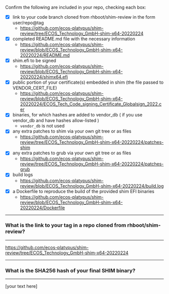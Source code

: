 Confirm the following are included in your repo, checking each box:

 - [x] link to your code branch cloned from rhboot/shim-review in the form user/repo@tag
   - https://github.com/ecos-platypus/shim-review/tree/ECOS_Technology_GmbH-shim-x64-20220224
 - [x] completed README.md file with the necessary information
   - https://github.com/ecos-platypus/shim-review/blob/ECOS_Technology_GmbH-shim-x64-20220224/README.md
 - [x] shim.efi to be signed
   - https://github.com/ecos-platypus/shim-review/blob/ECOS_Technology_GmbH-shim-x64-20220224/shimx64.efi
 - [x] public portion of your certificate(s) embedded in shim (the file passed to VENDOR_CERT_FILE)
   - https://github.com/ecos-platypus/shim-review/blob/ECOS_Technology_GmbH-shim-x64-20220224/ECOS_Tech_Code_signing_Certificate_Globalsign_2022.cer
 - [x] binaries, for which hashes are added to vendor_db ( if you use vendor_db and have hashes allow-listed )
   - `vendor_db` is not used
 - [x] any extra patches to shim via your own git tree or as files
   - https://github.com/ecos-platypus/shim-review/tree/ECOS_Technology_GmbH-shim-x64-20220224/patches-shim
 - [x] any extra patches to grub via your own git tree or as files
   - https://github.com/ecos-platypus/shim-review/tree/ECOS_Technology_GmbH-shim-x64-20220224/patches-grub
 - [x] build logs
    - https://github.com/ecos-platypus/shim-review/blob/ECOS_Technology_GmbH-shim-x64-20220224/build.log
 - [x] a Dockerfile to reproduce the build of the provided shim EFI binaries
   - https://github.com/ecos-platypus/shim-review/blob/ECOS_Technology_GmbH-shim-x64-20220224/Dockerfile

-------------------------------------------------------------------------------
### What is the link to your tag in a repo cloned from rhboot/shim-review?
-------------------------------------------------------------------------------
https://github.com/ecos-platypus/shim-review/tree/ECOS_Technology_GmbH-shim-x64-20220224

-------------------------------------------------------------------------------
### What is the SHA256 hash of your final SHIM binary?
-------------------------------------------------------------------------------
[your text here]
